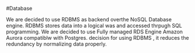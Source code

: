 #Database 
 <p> We are decided to use RDBMS as backend overthe NoSQL Database engine.
 RDBMS stores data into a logical was and accessed thrpugh SQL programming. 
 We are decided to use Fully managed RDS Engine Amazon Aurora compatiblw with Postgres.
 decision for using RDBMS , it reduces the redundancy by normalizing data properly. </p>
